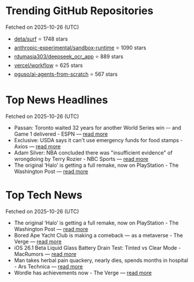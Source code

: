 # Trending GitHub Repositories
Fetched on 2025-10-26 (UTC)

- [deta/surf](https://github.com/deta/surf) ⭐ 1748 stars
- [anthropic-experimental/sandbox-runtime](https://github.com/anthropic-experimental/sandbox-runtime) ⭐ 1090 stars
- [rdumasia303/deepseek_ocr_app](https://github.com/rdumasia303/deepseek_ocr_app) ⭐ 889 stars
- [vercel/workflow](https://github.com/vercel/workflow) ⭐ 625 stars
- [pguso/ai-agents-from-scratch](https://github.com/pguso/ai-agents-from-scratch) ⭐ 567 stars

# Top News Headlines
Fetched on 2025-10-26 (UTC)
- Passan: Toronto waited 32 years for another World Series win -- and Game 1 delivered - ESPN — [read more](https://www.espn.com/mlb/story/_/id/46715629/toronto-blue-jays-world-series-win-addison-barger-jeff-passan)
- Exclusive: USDA says it can't use emergency funds for food stamps - Axios — [read more](https://www.axios.com/2025/10/24/gov-shutdown-snap-payments-emergency-funds)
- Adam Silver: NBA concluded there was "insufficient evidence" of wrongdoing by Terry Rozier - NBC Sports — [read more](https://www.nbcsports.com/nfl/profootballtalk/rumor-mill/news/adam-silver-nba-concluded-there-was-insufficient-evidence-of-wrongdoing-by-terry-rozier)
- The original ‘Halo’ is getting a full remake, now on PlayStation - The Washington Post — [read more](https://www.washingtonpost.com/entertainment/video-games/2025/10/24/halo-campaign-evolved-remake-xbox-playstation/)

# Top Tech News
Fetched on 2025-10-26 (UTC)
- The original ‘Halo’ is getting a full remake, now on PlayStation - The Washington Post — [read more](https://www.washingtonpost.com/entertainment/video-games/2025/10/24/halo-campaign-evolved-remake-xbox-playstation/)
- Bored Ape Yacht Club is making a comeback — as a metaverse - The Verge — [read more](https://www.theverge.com/tech/806492/bored-ape-yacht-club-bayc-crypto-metaverse-otherside-yuga-labs)
- iOS 26.1 Beta Liquid Glass Battery Drain Test: Tinted vs Clear Mode - MacRumors — [read more](https://www.macrumors.com/2025/10/24/ios-26-1-liquid-glass-battery-test/)
- Man takes herbal pain quackery, nearly dies, spends months in hospital - Ars Technica — [read more](https://arstechnica.com/health/2025/10/man-takes-herbal-pain-quackery-nearly-dies-spends-months-in-hospital/)
- Wordle has achievements now - The Verge — [read more](https://www.theverge.com/news/806578/nyt-games-badges-achievements-wordle-spelling-bee-connections)
